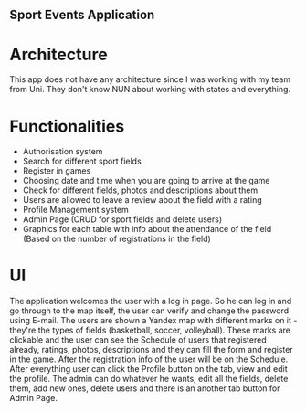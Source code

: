 ## Sport Events Application

# Architecture 
This app does not have any architecture since I was working with my team from Uni. They don't know NUN about working with states and everything.

# Functionalities
* Authorisation system
* Search for different sport fields
* Register in games 
* Choosing date and time when you are going to arrive at the game
* Check for different fields, photos and descriptions about them
* Users are allowed to leave a review about the field with a rating
* Profile Management system
* Admin Page (CRUD for sport fields and delete users)
* Graphics for each table with info about the attendance of the field (Based on the number of registrations in the field)

# UI
The application welcomes the user with a log in page. So he can log in and go through to the map itself, the user can verify and change the password using E-mail.
The users are shown a Yandex map with different marks on it - they're the types of fields (basketball, soccer, volleyball).
These marks are clickable and the user can see the Schedule of users that registered already, ratings, photos, descriptions and they can fill the form and register in the game.
After the registration info of the user will be on the Schedule. After everything user can click the Profile button on the tab, view and edit the profile.
The admin can do whatever he wants, edit all the fields, delete them, add new ones, delete users and there is an another tab button for Admin Page.

![]()
![]()
![]()
![]()
![]()
![]()
